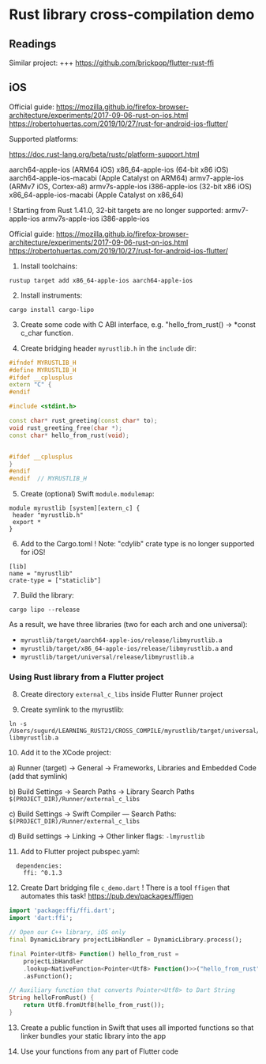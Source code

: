 
# Rust library cross-compilation demo

## Readings
Similar project:
+++ https://github.com/brickpop/flutter-rust-ffi


## iOS

Official guide:
https://mozilla.github.io/firefox-browser-architecture/experiments/2017-09-06-rust-on-ios.html
https://robertohuertas.com/2019/10/27/rust-for-android-ios-flutter/


Supported platforms:

https://doc.rust-lang.org/beta/rustc/platform-support.html

aarch64-apple-ios (ARM64 iOS)
x86_64-apple-ios  (64-bit x86 iOS)
aarch64-apple-ios-macabi (Apple Catalyst on ARM64)
armv7-apple-ios (ARMv7 iOS, Cortex-a8)
armv7s-apple-ios 
i386-apple-ios (32-bit x86 iOS)
x86_64-apple-ios-macabi (Apple Catalyst on x86_64)

! Starting from Rust 1.41.0, 32-bit targets are no longer supported:
armv7-apple-ios
armv7s-apple-ios
i386-apple-ios


Official guide:
https://mozilla.github.io/firefox-browser-architecture/experiments/2017-09-06-rust-on-ios.html
https://robertohuertas.com/2019/10/27/rust-for-android-ios-flutter/



1) Install toolchains:

```
rustup target add x86_64-apple-ios aarch64-apple-ios 
```

2) Install instruments:

```
cargo install cargo-lipo
```

3) Create some code with C ABI interface, e.g. 
   "hello_from_rust() -> *const c_char  function.

4) Create bridging header `myrustlib.h` in the `include` dir:

``` C++
#ifndef MYRUSTLIB_H
#define MYRUSTLIB_H
#ifdef __cplusplus
extern "C" {
#endif

#include <stdint.h>

const char* rust_greeting(const char* to);
void rust_greeting_free(char *);
const char* hello_from_rust(void);


#ifdef __cplusplus
}
#endif
#endif  // MYRUSTLIB_H
```

5) Create (optional) Swift `module.modulemap`:

```
module myrustlib [system][extern_c] {
 header "myrustlib.h"
 export *
}
```

6) Add to the Cargo.toml
! Note: "cdylib" crate type is no longer supported for iOS!

```
[lib]
name = "myrustlib"
crate-type = ["staticlib"]
```

7) Build the library:
```
cargo lipo --release
```

As a result, we have three libraries (two for each arch and one universal):
  * `myrustlib/target/aarch64-apple-ios/release/libmyrustlib.a`
  * `myrustlib/target/x86_64-apple-ios/release/libmyrustlib.a`
  and
  * `myrustlib/target/universal/release/libmyrustlib.a`


### Using Rust library from a Flutter project

8) Create directory `external_c_libs` inside Flutter Runner project

9) Create symlink to the myrustlib:

```
ln -s /Users/sugurd/LEARNING_RUST21/CROSS_COMPILE/myrustlib/target/universal/release/libmyrustlib.a libmyrustlib.a
```

10) Add it to the XCode project:
   
   a) Runner (target) -> General -> Frameworks, Libraries and Embedded Code
      (add that symlink)

   b) Build Settings -> Search Paths -> Library Search Paths
      `$(PROJECT_DIR)/Runner/external_c_libs`

   c) Build Settings -> Swift Compiler — Search Paths: 
      `$(PROJECT_DIR)/Runner/external_c_libs`


   d) Build settings -> Linking -> Other linker flags: 
        `-lmyrustlib`


11) Add to Flutter project pubspec.yaml:

```
  dependencies:
    ffi: ^0.1.3
```

12) Create Dart bridging file `c_demo.dart`
! There is a tool `ffigen` that automates this task!
https://pub.dev/packages/ffigen

```dart
import 'package:ffi/ffi.dart';
import 'dart:ffi';

// Open our C++ library, iOS only
final DynamicLibrary projectLibHandler = DynamicLibrary.process();

final Pointer<Utf8> Function() hello_from_rust =
    projectLibHandler
    .lookup<NativeFunction<Pointer<Utf8> Function()>>("hello_from_rust")
    .asFunction();

// Auxiliary function that converts Pointer<Utf8> to Dart String
String helloFromRust() {
    return Utf8.fromUtf8(hello_from_rust());
}

```

13) Create a public function in Swift that uses
    all imported functions so that linker bundles your static library into the app


14) Use your functions from any part of Flutter code

